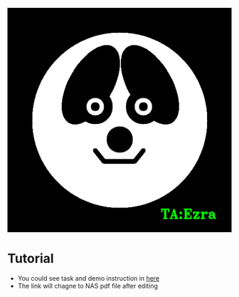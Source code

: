 ![My Image](../images/drawing_TA.png)
# Tutorial
- You could see task and demo instruction in [here](https://docs.google.com/document/d/1mUEYPLgOjfn8fjTVfcmZXZhxOXH_VHghzZ3bmzI8MBc/edit?usp=share_link)
- The link will chagne to NAS pdf file after editing
